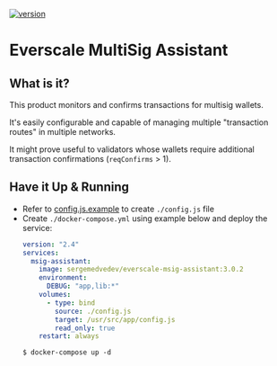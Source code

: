 [![version](https://img.shields.io/docker/v/sergemedvedev/everscale-msig-assistant?sort=semver)](https://hub.docker.com/r/sergemedvedev/everscale-msig-assistant/tags)

# Everscale MultiSig Assistant

## What is it?

This product monitors and confirms transactions for multisig wallets.

It's easily configurable and capable of managing multiple "transaction routes" in multiple networks.

It might prove useful to validators whose wallets require additional transaction confirmations (`reqConfirms` > 1).

## Have it Up & Running

- Refer to [config.js.example](config.js.example) to create `./config.js` file
- Create `./docker-compose.yml` using example below and deploy the service:
    ```yaml
    version: "2.4"
    services:
      msig-assistant:
        image: sergemedvedev/everscale-msig-assistant:3.0.2
        environment:
          DEBUG: "app,lib:*"
        volumes:
          - type: bind
            source: ./config.js
            target: /usr/src/app/config.js
            read_only: true
        restart: always
    ```
    ```console
    $ docker-compose up -d
    ```
